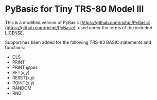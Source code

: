 # PyBasic for Tiny TRS-80 Model III

This is a modified version of PyBasic [https://github.com/richpl/PyBasic](https://github.com/richpl/PyBasic), used under the terms of the included LICENSE.

Support has been added for the following TRS-80 BASIC statements and functions:

* CLS
* PRINT
* PRINT @pos
* SET(x,y)
* RESET(x,y)
* POINT(x,y)
* RANDOM
* RND
